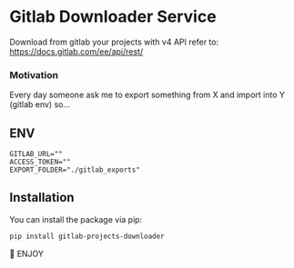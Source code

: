 # Gitlab Downloader Service
Download from gitlab your projects with v4 API refer to: 
https://docs.gitlab.com/ee/api/rest/

### Motivation

Every day someone ask me to export something from X and import into Y (gitlab env) so...
## ENV 
```dotenv
GITLAB_URL=""
ACCESS_TOKEN=""
EXPORT_FOLDER="./gitlab_exports"
```

## Installation

You can install the package via pip:

```bash
pip install gitlab-projects-downloader
```


🍕 ENJOY 